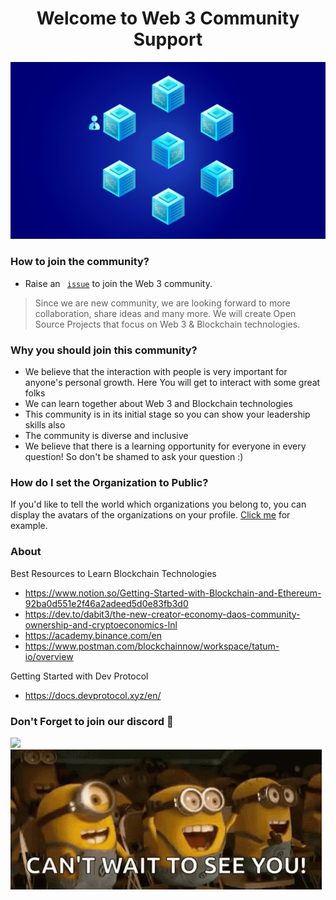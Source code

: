 <h1 align="center"> Welcome to Web 3 Community Support</h1>
<img alt= "Banner" src= "/Images/blockchain.gif">

### How to join the community?

- Raise an <code> [issue](https://github.com/web3community/support/issues/new?assignees=&labels=github-invitation&template=invitation.yml&title=Please+invite+me+to+the+community)</code> to join the Web 3 community.

> Since we are new community, we are looking forward to more collaboration, share ideas and many more. We will create Open Source Projects that focus on Web 3 & Blockchain technologies.

### Why you should join this community?

- We believe that the interaction with people is very important for anyone's personal growth. Here You will get to interact with some great folks 
- We can learn together about Web 3 and Blockchain technologies
- This community is in its initial stage so you can show your leadership skills also
- The community is diverse and inclusive
- We believe that there is a learning opportunity for everyone in every question! So don't be shamed to ask your question :)

### How do I set the Organization to Public?

If you'd like to tell the world which organizations you belong to, you can display the avatars of the organizations on your profile. <a href="https://docs.github.com/en/github/setting-up-and-managing-your-github-user-account/managing-your-membership-in-organizations/publicizing-or-hiding-organization-membership">Click me</a> for example. 
  
### About

Best Resources to Learn Blockchain Technologies 
- https://www.notion.so/Getting-Started-with-Blockchain-and-Ethereum-92ba0d551e2f46a2adeed5d0e83fb3d0
- https://dev.to/dabit3/the-new-creator-economy-daos-community-ownership-and-cryptoeconomics-lnl
- https://academy.binance.com/en
- https://www.postman.com/blockchainnow/workspace/tatum-io/overview

Getting Started with Dev Protocol
- https://docs.devprotocol.xyz/en/


### Don't Forget to join our discord 💜

<a href="https://discord.gg/3EN2UVE9mH">
   <img src="https://img.shields.io/discord/835424705410236427?logo=discord&style=for-the-badge" target="blank" />
</a>

<img src= "./Images/footer_welcome.gif">
